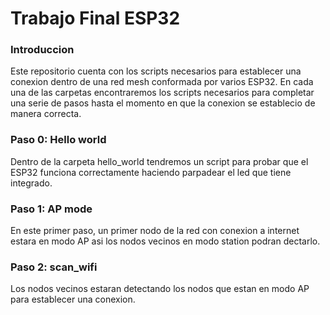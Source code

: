 # Trabajo Final ESP32

### Introduccion

Este repositorio cuenta con los scripts necesarios para establecer una conexion dentro de una red mesh conformada por varios ESP32. En cada una de las carpetas encontraremos los scripts necesarios para completar una serie de pasos hasta el momento en que la conexion se establecio de manera correcta.

### Paso 0: Hello world

Dentro de la carpeta hello_world tendremos un script para probar que el ESP32 funciona correctamente haciendo parpadear el led que tiene integrado.

### Paso 1: AP mode

En este primer paso, un primer nodo de la red con conexion a internet estara en modo AP asi los nodos vecinos en modo station podran dectarlo.

### Paso 2: scan_wifi

Los nodos vecinos estaran detectando los nodos que estan en modo AP para establecer una conexion. 
